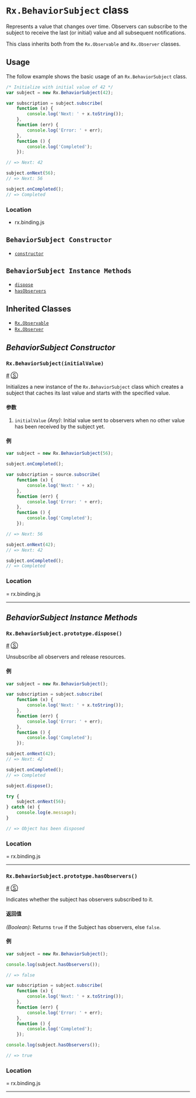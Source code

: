# `Rx.BehaviorSubject` class #

Represents a value that changes over time.  Observers can subscribe to the subject to receive the last (or initial) value and all subsequent notifications.

This class inherits both from the `Rx.Observable` and `Rx.Observer` classes.

## Usage ##

The follow example shows the basic usage of an `Rx.BehaviorSubject` class.

```js
/* Initialize with initial value of 42 */
var subject = new Rx.BehaviorSubject(42);

var subscription = subject.subscribe(
    function (x) {
        console.log('Next: ' + x.toString());
    },
    function (err) {
        console.log('Error: ' + err);
    },
    function () {
        console.log('Completed');
    });

// => Next: 42

subject.onNext(56);
// => Next: 56

subject.onCompleted();
// => Completed
```

### Location

- rx.binding.js

## `BehaviorSubject Constructor` ##
- [`constructor`](#rxbehaviorsubjectintialvalue)

## `BehaviorSubject Instance Methods` ##
- [`dispose`](#rxbehaviorsubjectprototypedispose)
- [`hasObservers`](#rxbehaviorsubjectprototypehasobservers)

## Inherited Classes ##
- [`Rx.Observable`](https://github.com/Reactive-Extensions/RxJS/blob/master/doc/core/observable.md)
- [`Rx.Observer`](https://github.com/Reactive-Extensions/RxJS/blob/master/doc/core/observer.md)

## _BehaviorSubject Constructor_ ##

### <a id="rxbehaviorsubjectintialvalue"></a>`Rx.BehaviorSubject(initialValue)`
<a href="#rxbehaviorsubjectintialvalue">#</a> [&#x24C8;](https://github.com/Reactive-Extensions/RxJS/blob/master/src/core/subjects/behaviorsubject.js#L30-L37 "View in source")

Initializes a new instance of the `Rx.BehaviorSubject` class which creates a subject that caches its last value and starts with the specified value.

#### 参数
1. `initialValue` *(Any)*: Initial value sent to observers when no other value has been received by the subject yet.

#### 例
```js
var subject = new Rx.BehaviorSubject(56);

subject.onCompleted();

var subscription = source.subscribe(
    function (x) {
        console.log('Next: ' + x);
    },
    function (err) {
        console.log('Error: ' + err);
    },
    function () {
        console.log('Completed');
    });

// => Next: 56

subject.onNext(42);
// => Next: 42

subject.onCompleted();
// => Completed
```

### Location

= rx.binding.js

* * *

## _BehaviorSubject Instance Methods_ ##

### <a id="rxbehaviorsubjectprototypedispose"></a>`Rx.BehaviorSubject.prototype.dispose()`
<a href="#rxbehaviorsubjectprototypedispose">#</a> [&#x24C8;](https://github.com/Reactive-Extensions/RxJS/blob/master/src/core/subjects/behaviorsubject.js#L97-L102 "View in source")

Unsubscribe all observers and release resources.

#### 例
```js
var subject = new Rx.BehaviorSubject();

var subscription = subject.subscribe(
    function (x) {
        console.log('Next: ' + x.toString());
    },
    function (err) {
        console.log('Error: ' + err);
    },
    function () {
        console.log('Completed');
    });

subject.onNext(42);
// => Next: 42

subject.onCompleted();
// => Completed

subject.dispose();

try {
	subject.onNext(56);
} catch (e) {
	console.log(e.message);
}

// => Object has been disposed
```

### Location

= rx.binding.js

* * *

### <a id="rxbehaviorsubjectprototypehasobservers"></a>`Rx.BehaviorSubject.prototype.hasObservers()`
<a href="#rxbehaviorsubjectprototypehasobservers">#</a> [&#x24C8;](https://github.com/Reactive-Extensions/RxJS/blob/master/src/core/subjects/behaviorsubject.js#L44-L46 "View in source")

Indicates whether the subject has observers subscribed to it.

#### 返回值
*(Boolean)*: Returns `true` if the Subject has observers, else `false`.

#### 例
```js
var subject = new Rx.BehaviorSubject();

console.log(subject.hasObservers());

// => false

var subscription = subject.subscribe(
    function (x) {
        console.log('Next: ' + x.toString());
    },
    function (err) {
        console.log('Error: ' + err);
    },
    function () {
        console.log('Completed');
    });

console.log(subject.hasObservers());

// => true
```

### Location

= rx.binding.js

* * *
